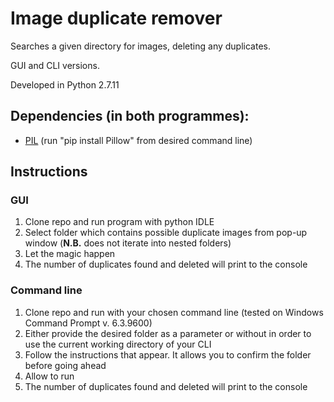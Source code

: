 # Image duplicate remover

Searches a given directory for images, deleting any duplicates.

GUI and CLI versions.

Developed in Python 2.7.11

## Dependencies (in both programmes):
 - [PIL](http://python-pillow.org/) (run "pip install Pillow" from desired command line)

## Instructions

### GUI 
 
1. Clone repo and run program with python IDLE
2. Select folder which contains possible duplicate images from pop-up window (**N.B.** does not iterate into nested folders)
3. Let the magic happen
4. The number of duplicates found and deleted will print to the console


### Command line

1. Clone repo and run with your chosen command line (tested on Windows Command Prompt v. 6.3.9600)
2. Either provide the desired folder as a parameter or without in order to use the current working directory of your CLI
3. Follow the instructions that appear. It allows you to confirm the folder before going ahead
4. Allow to run
5. The number of duplicates found and deleted will print to the console

